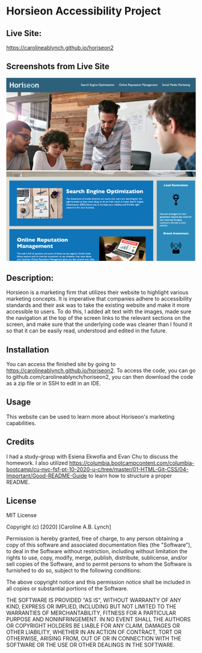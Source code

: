 # Horsieon Accessibility Project

## Live Site: 
https://carolineablynch.github.io/horiseon2

## Screenshots from Live Site 
<img src="Screen Shot 2020-11-07 at 4.06.56 PM.png"/>
<img src="Screen Shot 2020-11-07 at 4.07.05 PM.png"/>

## Description:

Horsieon is a marketing firm that utilizes their website to highlight various marketing concepts. It is imperative that companies adhere to accessibility standards and their ask was to take the existing website and make it more accessible to users. To do this, I added alt text with the images, made sure the navigation at the top of the screen links to the relevant sections on the screen, and make sure that the underlying code was cleaner than I found it so that it can be easily read, understood and edited in the future. 

## Installation
You can access the finished site by going to https://carolineablynch.github.io/horiseon2. To access the code, you can go to github.com/carolineablynch/horiseon2, you can then download the code as a zip file or in SSH to edit in an IDE. 

## Usage
This website can be used to learn more about Horiseon's marketing capabilities. 

## Credits
I had a study-group with Esiena Ekwofia and Evan Chu to discuss the homework. I also utilized https://columbia.bootcampcontent.com/columbia-bootcamp/cu-nyc-fsf-pt-10-2020-u-c/tree/master/01-HTML-Git-CSS/04-Important/Good-README-Guide to learn how to structure a proper README. 

## License
MIT License

Copyright (c) [2020] [Caroline A.B. Lynch]

Permission is hereby granted, free of charge, to any person obtaining a copy
of this software and associated documentation files (the "Software"), to deal
in the Software without restriction, including without limitation the rights
to use, copy, modify, merge, publish, distribute, sublicense, and/or sell
copies of the Software, and to permit persons to whom the Software is
furnished to do so, subject to the following conditions:

The above copyright notice and this permission notice shall be included in all
copies or substantial portions of the Software.

THE SOFTWARE IS PROVIDED "AS IS", WITHOUT WARRANTY OF ANY KIND, EXPRESS OR
IMPLIED, INCLUDING BUT NOT LIMITED TO THE WARRANTIES OF MERCHANTABILITY,
FITNESS FOR A PARTICULAR PURPOSE AND NONINFRINGEMENT. IN NO EVENT SHALL THE
AUTHORS OR COPYRIGHT HOLDERS BE LIABLE FOR ANY CLAIM, DAMAGES OR OTHER
LIABILITY, WHETHER IN AN ACTION OF CONTRACT, TORT OR OTHERWISE, ARISING FROM,
OUT OF OR IN CONNECTION WITH THE SOFTWARE OR THE USE OR OTHER DEALINGS IN THE
SOFTWARE.
